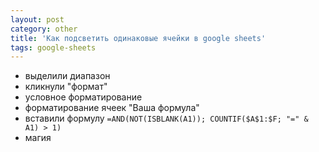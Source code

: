 ```yaml
---
layout: post
category: other
title: 'Как подсветить одинаковые ячейки в google sheets'
tags: google-sheets
---
```



- выделили диапазон
- кликнули "формат"
- условное форматирование
- форматирование ячеек "Ваша формула"
- вставили формулу ```=AND(NOT(ISBLANK(A1)); COUNTIF($A$1:$F; "=" & A1) > 1)```
- магия

